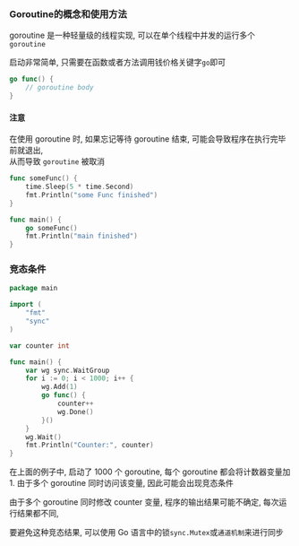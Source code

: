 ### Goroutine的概念和使用方法

goroutine 是一种轻量级的线程实现, 可以在单个线程中并发的运行多个 `goroutine`

启动非常简单, 只需要在函数或者方法调用钱价格关键字`go`即可

```go
go func() {
	// goroutine body
}
```

#### 注意

在使用 goroutine 时, 如果忘记等待 goroutine 结束, 可能会导致程序在执行完毕前就退出,\
从而导致 `goroutine` 被取消

```go
func someFunc() {
	time.Sleep(5 * time.Second)
	fmt.Println("some Func finished")
}

func main() {
	go someFunc()
	fmt.Println("main finished")
}
```

### 竞态条件

```go
package main

import (
	"fmt"
	"sync"
)

var counter int

func main() {
	var wg sync.WaitGroup
	for i := 0; i < 1000; i++ {
		wg.Add(1)
		go func() {
			counter++
			wg.Done()
		}()
	}
	wg.Wait()
	fmt.Println("Counter:", counter)
}
```

在上面的例子中, 启动了 1000 个 goroutine, 每个 goroutine 都会将计数器变量加 1. 
由于多个 goroutine 同时访问该变量, 因此可能会出现竞态条件

由于多个 goroutine 同时修改 counter 变量, 程序的输出结果可能不确定, 每次运行结果都不同,

要避免这种竞态结果, 可以使用 Go 语言中的锁`sync.Mutex`或`通道机制`来进行同步